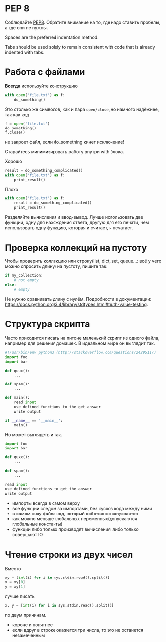 PEP 8
=====

Соблюдайте [PEP8](http://legacy.python.org/dev/peps/pep-0008/).
Обратите внимание на то, где надо ставить пробелы, а где они не нужны.

Spaces are the preferred indentation method.

Tabs should be used solely to remain consistent with code that is already indented with tabs.

Работа с файлами
================

**Всегда** используйте конструкцию
```python
with open('file.txt') as f:
    do_something()
```

Это столько же символов, как и пара `open/close`, но намного надёжнее, так как код
```python
f = open('file.txt')
do_something()
f.close()
```
не закроет файл, если do_something кинет исключение!


Старайтесь минимизировать работу внутри with блока.

Хорошо
```python
result = do_something_complicated()
with open('file.txt') as f:
    print_result()
```
Плохо
```python
with open('file.txt') as f:
    result = do_something_complicated()
    print_result()
```

Разделяйте вычисления и ввод-вывод. Лучше использовать две функции, одну
для нахождения ответа, другую для его печати, чем использовать одну функцию,
которая и считает, и печатает.

Проверка коллекций на пустоту
=============================

Чтобы проверить коллекцию или строку(list, dict, set, queue...: всё у чего можно спросить длину) на пустоту, пишите так:

```python
if my_collection:
    # not empty
else:
    # empty
```

Не нужно сравнивать длину с нулём. Подробности в документации: https://docs.python.org/3.4/library/stdtypes.html#truth-value-testing.

Структура скрипта
=================

Часто приходится писать на питоне маленький скрипт из одного файла, например для решения домашек.
В идеальном мире он выглядит так.

```python
#!/usr/bin/env python3 (http://stackoverflow.com/questions/2429511/)
import foo
import bar

def quux():
    ...

def spam():
    ...

def main():
    read input
    use defined functions to the get answer
    write output

if __name__ == '__main__':
    main()
```

Но может выглядеть и так.

```python
import foo
import bar

def quxx():
    ...

def spam():
    ...

read input
use defined functions to get the answer
write output
```

* импорты всегда в самом верху
* все функции следом за импортами, без кусков кода между ними
* в самом низу файла код, который собственно запускается
* как можно меньше глобальных переменных(допускаются глобальные константы)
* функции либо только производят вычисления, либо только совершают IO

Чтение строки из двух чисел
===========================

Вместо

```python
xy = [int(i) for i in sys.stdin.read().split()]
x = xy[0]
y = xy[1]
```

лучше писать

```python
x, y = [int(i) for i in sys.stdin.read().split()]
```

по двум причинам.

* короче и понятнее
* если вдруг в строке окажется три числа, то это не останется незамеченным

